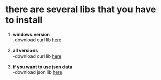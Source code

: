 # there are several libs that you have to install
<ol>
  <li><b>windows version</b><br>
  -download curl lib <a href="https://curl.se/windows/">here</a></li>
    
  <br>
  <li><b>all versions</b><br>
    -download curl lib <a href="https://curl.se/download.html">here</a></li>

  <br>
  <li><b>if you want to use json data</b><br>
    -download json lib <a href="https://github.com/open-source-parsers/jsoncpp/tree/master">here</a></li>
</ol>
